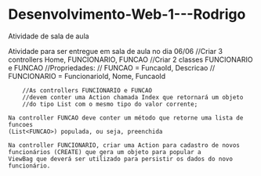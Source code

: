 # Desenvolvimento-Web-1---Rodrigo
Atividade de sala de aula

Atividade para ser entregue em sala de aula no dia 06/06
        //Criar 3 controllers Home, FUNCIONARIO, FUNCAO
        //Criar 2 classes FUNCIONARIO e FUNCAO
        //Propriedades: 
        //   FUNCAO = FuncaoId, Descricao
        //   FUNCIONARIO = FuncionarioId, Nome, FuncaoId

        //As controllers FUNCIONARIO e FUNCAO
        //devem conter uma Action chamada Index que retornará um objeto
        //do tipo List com o mesmo tipo do valor corrente;

	Na controller FUNCAO deve conter um método que retorne uma lista de funcoes 
	(List<FUNCAO>) populada, ou seja, preenchida

	Na controller FUNCIONARIO, criar uma Action para cadastro de novos 
	funcionários (CREATE) que gera um objeto para popular a 
	ViewBag que deverá ser utilizado para persistir os dados do novo funcionário.
